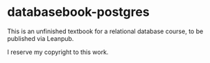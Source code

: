# databasebook-postgres

This is an unfinished textbook for a relational database course, to be
published via Leanpub.

I reserve my copyright to this work.